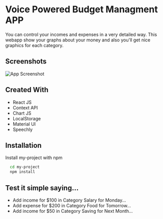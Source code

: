 
# Voice Powered Budget Managment APP

You can control your incomes and expenses in a very detailed way.
This webapp show your graphs about your money and also you'll get nice graphics for each category.



## Screenshots

![App Screenshot](https://i.imgur.com/l6iHgFF.png)




## Created With

 - React JS
 - Context API
 - Chart JS
 - LocalStorage
 - Material UI
 - Speechly

## Installation

Install my-project with npm

```bash
  cd my-project
  npm install 
```
    
## Test it simple saying...

- Add income for $100 in Category Salary for Monday...
- Add expense for $200 in Category Food for Tomorrow...
- Add income for $50 in Category Saving for Next Month...
